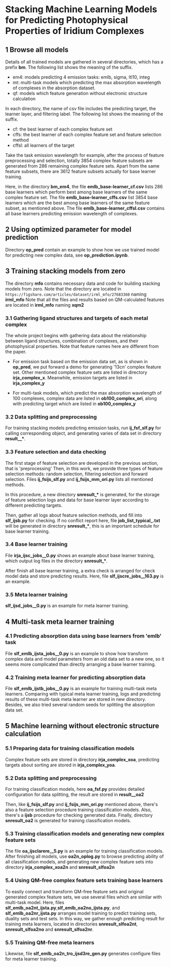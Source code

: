 # Stacking Machine Learning Models for Predicting Photophysical Properties of Iridium Complexes

## 1 Browse all models
Details of all trained models are gathered in several directories, which has a prefix **bm**. The following list shows the meaning of the suffix.
+ em4: models predicting 4 emission tasks: emlb, sigma, ltl10, integ
+ mt: multi-task models which predicting the max absorption wavelength of complexes in the absorption dataset.
+ qf: models which feature generation without electronic structure calculation


In each directory, the name of csv file includes the predicting target, the learner layer, and filtering label. The following list shows the meaning of the suffix.

+ cf: the best learner of each complex feature set 
+ cffs: the best learner of each complex feature set and feature selection method
+ cffsl: all learners of the target

Take the task emission wavelength for example, after the process of feature preprocessing and selection, totally 3854 complex feature subsets are generated from 286 remaining complex feature sets. Apart from the same feature subsets, there are 3612 feature subsets actually for base learner training. 

Here, in the directory **bm_em4**, the file **emlb_base-learner_cf.csv** lists 286 base learners which perform best among base learners of the same complex feature set. The file **emlb_base-learner_cffs.csv** list 3854 base learners which are the best among base learners of the same feature subset, as mentioned above.  The file **emlb_base-learner_cffsl.csv** contains all base learners predicting emission wavelength of complexes.

## 2 Using optimized parameter for model prediction
Directory **op_pred** contain an example to show how we use trained model for predicting new complex data, see **op_prediction.ipynb**. 

## 3 Training stacking models from zero
The directory **mfo** contains necessary data and code for building stacking models from zero.
Note that the directory are located in `https://figshare.com/articles/dataset/irml_mfo/27683360` naming **irml_mfo**
Note that all the files and results based on QM-calculated features are located in **irml_mfo** naming **xqm2**
### 3.1 Gathering ligand structures and targets of each metal complex
The whole project begins with gathering data about the relationship between ligand structures, combination of complexes, and their photophysical properties. Note that feature names here are different from the paper.

+ For emission task based on the emission data set, as is shown in **op_pred**, we put forward a demo for generating '13cn' complex feature set. Other mentioned complex feature sets are listed in directory **irja_complex_x**. Meanwhile, emission targets are listed in **irja_complex_y**

+ For multi-task models, which predict the max absorption wavelength of 100 complexes, complex data are listed in **ob100_complex_ori**, along with predicting target which are listed in **ob100_complex_y**

### 3.2 Data splitting and preprocessing
For training stacking models predicting emission tasks, run **ij_fsf_slf.py** for calling corresponding object, and generating varies of data set in directory **result__\***.
### 3.3 Feature selection and data checking
The first stage of feature selection are developed in the previous section, that is 'preprocessing' Then, in this work, we provide three types of feature selection methods: random selection, filtering selection and forward selection. Files **ij_fsijs_slf.py** and **ij_fsijs_mm_ori.py** lists all mentioned methods.

In this procedure, a new directory  **snresult_\*** is generated, for the storage of feature selection logs and data for base learner layer according to different predicting targets.

Then, gather all logs about feature selection methods, and fill into **slf_ijsb.py** for checking. If no conflict report here, file **job_list_typical_.txt** will be generated in directory **snresult_\***, this is an important schedule for base learner training.

### 3.4 Base learner training
File **irja_ijsc_jobs__0.py** shows an example about base learner training, which output log files in the directory **snresult_\***.

After finish all base learner training, a extra check is arranged for check model data and store predicting results. Here, file **slf_ijscre_jobs__163.py** is an example.

### 3.5 Meta learner training
**slf_ijsd_jobs__0.py** is an example for meta learner training.

## 4 Multi-task meta learner training
### 4.1 Predicting absorption data using base learners from 'emlb' task
File **slf_emlb_ijsta_jobs__0.py** is an example to show how transform complex data and model parameters from an old data set to a new one, so it seems more complicated than directly arranging a base learner training.
### 4.2 Training meta learner for predicting absorption data
File **slf_emlb_ijstb_jobs__0.py** is an example for training multi-task meta learners. Comparing with typical meta learner training, logs and predicting results of these multi-task meta learner are stored in new directory. Besides, we also tried several random seeds for splitting the absorption data set.

## 5 Machine learning without electronic structure calculation
### 5.1 Preparing data for training classification models
Complex feature sets are stored in directory **irja_complex_xoa**, predicting targets about sorting are stored in **irja_complex_yoa**.
### 5.2 Data splitting and preprocessing
For training classification models, here **oa_fsf.py** provides detailed configuration for data splitting, the result are stored in **result__oa2**

Then, like **ij_fsijs_slf.py** and **ij_fsijs_mm_ori.py** mentioned above, there's also a feature selection procedure training classification models. Also, there's a **ijsb** procedure for checking generated data. Finally, directory **snresult_oa2** is generated for training classification models.

### 5.3 Training classification models and generating new complex feature sets
The file **oa_ijsclarere__5.py** is an example for training classification models. After finishing all models, use **oa2n_oplog.py** to browse predicting ability of all classification models, and generating new complex feature sets into directory **irja_complex_xoa2n** and **snresult_slfoa2n**

### 5.4 Using QM-free complex feature sets training base learners
To easily connect and transform QM-free feature sets and original generated complex feature sets, we use several files which are similar with multi-task model. Here, files **slf_emlb_oa2nt_ijsta.py**,**slf_emlb_oa2no_ijsta.py**, and **slf_emlb_oa2nr_ijsta.py** arranges model training to predict training sets, duality sets and test sets. In this way, we gather enough predicting result for training meta learners, located in directories **snresult_slfoa2nt**, **snresult_slfoa2no** and **snresult_slfoa2nr**.

### 5.5 Training QM-free meta learners
Likewise, file **slf_emlb_oa2n_tro_ijsd3re_gen.py** generates configure files for meta learner training.